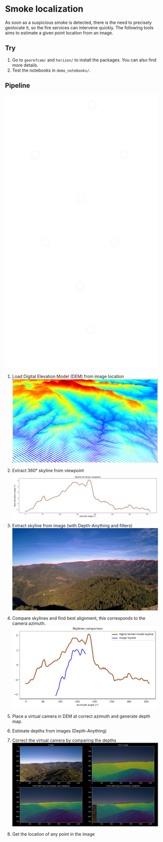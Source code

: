 # Smoke localization
As soon as a suspicious smoke is detected, there is the need to precisely geolocate it, so the fire services can intervene quickly. The following tools aims to estimate a given point location from an image. 

## Try
1. Go to `georefcam/` and `horizon/` to install the packages. You can also find more details.   
2. Test the notebooks in `demo_notebooks/`.  

## Pipeline
![](plots/pipeline_white.svg)

1. Load Digital Elevation Model (DEM) from image location
![](plots/open3d_dem.png)

2. Extract 360° skyline from viewpoint
![](plots/viewpoint_skyline.png)

3. Extract skyline from image (with Depth-Anything and filters)
![](plots/image_skyline.png)

4. Compare skylines and find best alignment, this corresponds to the camera azimuth.
![](plots/skylines_comparison.png)

5. Place a virtual camera in DEM at correct azimuth and generate depth map.

6. Estimate depths from images (Depth-Anything)

7. Correct the virtual camera by comparing the depths
![](plots/depth_correction.png)

8. Get the location of any point in the image
